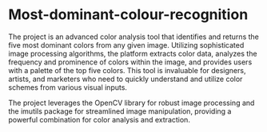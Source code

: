 # Most-dominant-colour-recognition
The project is an advanced color analysis tool that identifies and returns the five most dominant colors from any given image. Utilizing sophisticated image processing algorithms, the platform extracts color data, analyzes the frequency and prominence of colors within the image, and provides users with a palette of the top five colors. This tool is invaluable for designers, artists, and marketers who need to quickly understand and utilize color schemes from various visual inputs.

The project leverages the OpenCV library for robust image processing and the imutils package for streamlined image manipulation, providing a powerful combination for color analysis and extraction.
